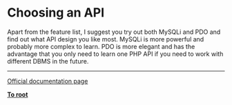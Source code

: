 # Choosing an API



Apart from the feature list, I suggest you try out both MySQLi and PDO and find out what API design you like most. MySQLi is more powerful and probably more complex to learn. PDO is more elegant and has the advantage that you only need to learn one PHP API if you need to work with different DBMS in the future.  

---

[Official documentation page](https://www.php.net/manual/en/mysqlinfo.api.choosing.php)

**[To root](/README.md)**